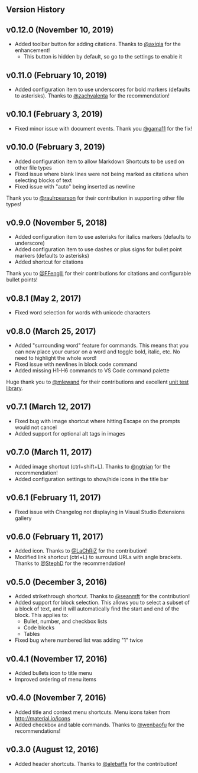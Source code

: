 ## Version History

## v0.12.0 (November 10, 2019)

* Added toolbar button for adding citations. Thanks to [@axiqia](https://github.com/axiqia) for the enhancement!
  * This button is hidden by default, so go to the settings to enable it

## v0.11.0 (February 10, 2019)

* Added configuration item to use underscores for bold markers (defaults to asterisks). Thanks to [@zachvalenta](https://github.com/zachvalenta) for the recommendation!

## v0.10.1 (February 3, 2019)

* Fixed minor issue with document events. Thank you [@gama11](https://github.com/gama11) for the fix!

## v0.10.0 (February 3, 2019)

* Added configuration item to allow Markdown Shortcuts to be used on other file types
* Fixed issue where blank lines were not being marked as citations when selecting blocks of text
* Fixed issue with "auto" being inserted as newline

Thank you to [@raulrpearson](https://github.com/raulrpearson) for their contribution in supporting other file types!

## v0.9.0 (November 5, 2018)

* Added configuration item to use asterisks for italics markers (defaults to underscore)
* Added configuration item to use dashes or plus signs for bullet point markers (defaults to asterisks)
* Added shortcut for citations

Thank you to [@FFengIll](https://github.com/FFengIll) for their contributions for citations and configurable bullet points!

## v0.8.1 (May 2, 2017)

* Fixed word selection for words with unicode characters

## v0.8.0 (March 25, 2017)

* Added "surrounding word" feature for commands. This means that you can now place your cursor on a word and toggle bold, italic, etc. No need to highlight the whole word!
* Fixed issue with newlines in block code command
* Added missing H1-H6 commands to VS Code command palette

Huge thank you to [@mlewand](https://github.com/mlewand) for their contributions and excellent [unit test library](https://www.npmjs.com/package/vscode-test-content).

## v0.7.1 (March 12, 2017)

* Fixed bug with image shortcut where hitting Escape on the prompts would not cancel
* Added support for optional alt tags in images

## v0.7.0 (March 11, 2017)

* Added image shortcut (ctrl+shift+L). Thanks to [@ngtrian](https://github.com/ngtrian) for the recommendation!
* Added configuration settings to show/hide icons in the title bar

## v0.6.1 (February 11, 2017)

* Fixed issue with Changelog not displaying in Visual Studio Extensions gallery

## v0.6.0 (February 11, 2017)

* Added icon. Thanks to [@LaChRiZ](https://github.com/LaChRiZ) for the contribution!
* Modified link shortcut (ctrl+L) to surround URLs with angle brackets. Thanks to [@StephD](https://github.com/StephD)
for the recommendation!

## v0.5.0 (December 3, 2016)

* Added strikethrough shortcut. Thanks to [@seanmft](https://github.com/seanmft) for the contribution!
* Added support for block selection. This allows you to select a subset of a block of text,
and it will automatically find the start and end of the block. This applies to:
  * Bullet, number, and checkbox lists
  * Code blocks
  * Tables
* Fixed bug where numbered list was adding "1" twice

## v0.4.1 (November 17, 2016)

* Added bullets icon to title menu
* Improved ordering of menu items

## v0.4.0 (November 7, 2016)

* Added title and context menu shortcuts. Menu icons taken from <http://material.io/icons>
* Added checkbox and table commands. Thanks to [@wenbaofu](https://github.com/wenbaofu) for the recommendations!

## v0.3.0 (August 12, 2016)

* Added header shortcuts. Thanks to [@alebaffa](https://github.com/alebaffa) for the contribution!